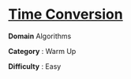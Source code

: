 # [Time Conversion](https://www.hackerrank.com/challenges/time-conversion/problem)

**Domain** Algorithms

**Category** : Warm Up

**Difficulty** : Easy
